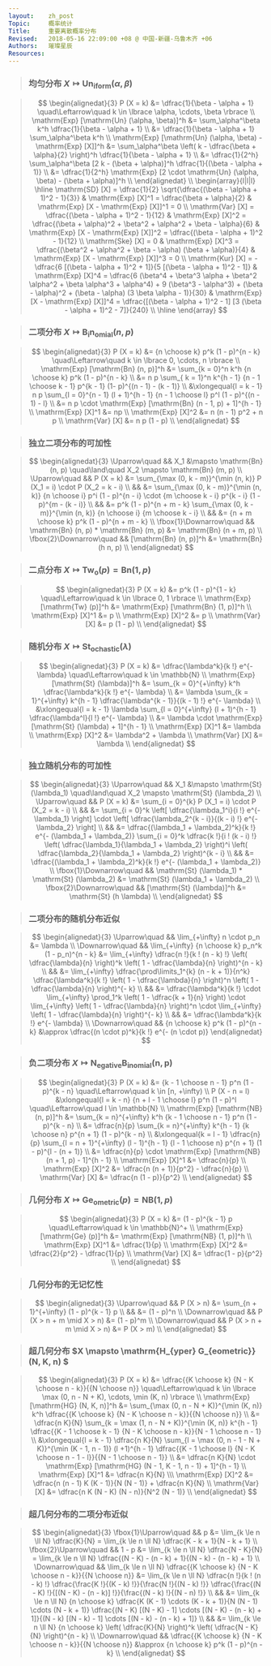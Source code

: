 ```yaml
---
layout:    zh_post
Topic:     概率统计
Title:     重要离散概率分布
Revised:   2018-05-16 22:09:00 +08 @ 中国-新疆-乌鲁木齐 +06
Authors:   璀璨星辰
Resources:
---
```


> ### 均匀分布 $X \mapsto \mathrm{Un_{iform}} (\alpha, \beta)$ 

> $$
> \begin{alignedat}{3}
>                                                       P (X = k) &= \dfrac{1}{\beta - \alpha + 1} \quad\Leftarrow\quad k \in \lbrace \alpha, \cdots, \beta \rbrace \\
>                    \mathrm{Exp} [\mathrm{Un} (\alpha, \beta)]^h &= \sum_\alpha^\beta k^h \dfrac{1}{\beta - \alpha + 1} \\
>                                                                 &= \dfrac{1}{\beta - \alpha + 1} \sum_\alpha^\beta k^h \\
> \mathrm{Exp} [\mathrm{Un} (\alpha, \beta) - \mathrm{Exp} [X]]^h &= \sum_\alpha^\beta \left( k - \dfrac{\beta + \alpha}{2} \right)^h \dfrac{1}{\beta - \alpha + 1} \\
>                                                                 &= \dfrac{1}{2^h} \sum_\alpha^\beta [2 k - (\beta + \alpha)]^h \dfrac{1}{(\beta - \alpha + 1)} \\
>                                                                 &= \dfrac{1}{2^h} \mathrm{Exp} [2 \cdot \mathrm{Un} (\alpha, \beta) - (\beta + \alpha)]^h \\
> \end{alignedat} \\
> \begin{array}{l|l|l}
> \hline
> \mathrm{SD} [X] = \dfrac{1}{2} \sqrt{\dfrac{(\beta - \alpha + 1)^2 - 1}{3}}                 & \mathrm{Exp} [X]^1 = \dfrac{\beta + \alpha}{2}                                                                                                                                                     & \mathrm{Exp} [X - \mathrm{Exp} [X]]^1 = 0 \\
> \mathrm{Var} [X] = \dfrac{(\beta - \alpha + 1)^2 - 1}{12}                                   & \mathrm{Exp} [X]^2 = \dfrac{(\beta + \alpha)^2 + \beta^2 + \alpha^2 + \beta - \alpha}{6}                                                                                                           & \mathrm{Exp} [X - \mathrm{Exp} [X]]^2 = \dfrac{(\beta - \alpha + 1)^2 - 1}{12} \\
> \mathrm{Ske} [X] = 0                                                                        & \mathrm{Exp} [X]^3 = \dfrac{(\beta^2 + \alpha^2 + \beta - \alpha) (\beta + \alpha)}{4}                                                                                                             & \mathrm{Exp} [X - \mathrm{Exp} [X]]^3 = 0 \\
> \mathrm{Kur} [X] = - \dfrac{6 [(\beta - \alpha + 1)^2 + 1]}{5 [(\beta - \alpha + 1)^2 - 1]} & \mathrm{Exp} [X]^4 = \dfrac{6 (\beta^4 + \beta^3 \alpha + \beta^2 \alpha^2 + \beta \alpha^3 + \alpha^4) + 9 (\beta^3 - \alpha^3) + (\beta - \alpha)^2 + (\beta - \alpha) (3 \beta \alpha - 1)}{30} & \mathrm{Exp} [X - \mathrm{Exp} [X]]^4 = \dfrac{[(\beta - \alpha + 1)^2 - 1] [3 (\beta - \alpha + 1)^2 - 7]}{240} \\
> \hline
> \end{array}
> $$
>

> ### 二项分布 $X \mapsto \mathrm{B_{i} n_{omial}} (n, p)$

> $$
> \begin{alignedat}{3}
>                           P (X = k) &= {n \choose k} p^k (1 - p)^{n - k} \quad\Leftarrow\quad k \in \lbrace 0, \cdots, n \rbrace \\
> \mathrm{Exp} [\mathrm{Bn} (n, p)]^h &= \sum_{k = 0}^n k^h {n \choose k} p^k (1 - p)^{n - k} \\
>                                     &= n p \sum_{ k = 1}^n k^{h - 1} {n - 1 \choose k - 1} p^{k - 1} (1- p)^{(n - 1) - (k - 1)} \\
>                                     &\xlongequal{l = k - 1} n p \sum_{l = 0}^{n - 1} (l + 1)^{h - 1} {n - 1 \choose l} p^l (1 - p)^{(n - 1) - l} \\
>                                     &= n p \cdot \mathrm{Exp} [\mathrm{Bn} (n - 1, p) + 1]^{h - 1} \\
>                  \mathrm{Exp} [X]^1 &= np \\
>                  \mathrm{Exp} [X]^2 &= n (n - 1) p^2 + n p \\
>                    \mathrm{Var} [X] &= n p (1 - p) \\
> \end{alignedat}
> $$
>

> ### 独立二项分布的可加性

> $$
> \begin{alignedat}{3}
> \Uparrow\quad           &&                                     X_1 &\mapsto \mathrm{Bn} (n, p) \quad\land\quad X_2 \mapsto \mathrm{Bn} (m, p) \\
> \Uparrow\quad           &&                               P (X = k) &= \sum_{\max (0, k - m)}^{\min (n, k)} P (X_1 = i) \cdot P (X_2 = k - i) \\
>                         &&                                         &= \sum_{\max (0, k - m)}^{\min (n, k)} {n \choose i} p^i (1 - p)^{n - i} \cdot {m \choose k - i} p^{k - i} (1 - p)^{m - (k - i)} \\
>                         &&                                         &= p^k (1 - p)^{n + m - k} \sum_{\max (0, k - m)}^{\min (n, k)} {n \choose i} {m \choose k - i} \\
>                         &&                                         &= {n + m \choose k} p^k (1 - p)^{n + m - k} \\
> \fbox{1}\Downarrow\quad && \mathrm{Bn} (n, p) * \mathrm{Bn} (m, p) &= \mathrm{Bn} (n + m, p) \\
> \fbox{2}\Downarrow\quad &&                  [\mathrm{Bn} (n, p)]^h &= \mathrm{Bn} (h n, p) \\
> \end{alignedat}
> $$
>

> ### 二点分布 $X \mapsto \mathrm{Tw_{o}} (p) = \mathrm{Bn} (1, p)$

> $$
> \begin{alignedat}{3}
>                        P (X = k) &= p^k (1 - p)^{1 - k} \quad\Leftarrow\quad k \in \lbrace 0, 1 \rbrace \\
> \mathrm{Exp} [\mathrm{Tw} (p)]^h &= \mathrm{Exp} [\mathrm{Bn}  (1, p)]^h \\
>               \mathrm{Exp} [X]^1 &= p \\
>               \mathrm{Exp} [X]^2 &= p \\
>                 \mathrm{Var} [X] &= p (1 - p) \\
> \end{alignedat}
> $$
>

> ### 随机分布 $X \mapsto \mathrm{St_{ochastic}} (\lambda)$

> $$
> \begin{alignedat}{3}
>                              P (X = k) &= \dfrac{\lambda^k}{k !} e^{- \lambda} \quad\Leftarrow\quad k \in \mathbb{N} \\
> \mathrm{Exp} [\mathrm{St} (\lambda)]^h &= \sum_{k = 0}^{+\infty} k^h \dfrac{\lambda^k}{k !} e^{- \lambda} \\
>                                        &= \lambda \sum_{k = 1}^{+\infty} k^{h - 1} \dfrac{\lambda^{k - 1}}{(k - 1) !}  e^{- \lambda} \\
>                                        &\xlongequal{l = k - 1} \lambda \sum_{l = 0}^{+\infty} (l + 1)^{h - 1} \dfrac{\lambda^l}{l !}  e^{- \lambda} \\
>                                        &= \lambda \cdot \mathrm{Exp} [\mathrm{St} (\lambda) + 1]^{h - 1} \\
>                     \mathrm{Exp} [X]^1 &= \lambda \\
>                     \mathrm{Exp} [X]^2 &= \lambda^2 + \lambda \\
>                       \mathrm{Var} [X] &= \lambda \\
> \end{alignedat}
> $$
>

> ### 独立随机分布的可加性

> $$
> \begin{alignedat}{3}
> \Uparrow\quad           &&                                               X_1 &\mapsto \mathrm{St} (\lambda_1) \quad\land\quad X_2 \mapsto \mathrm{St} (\lambda_2)  \\
> \Uparrow\quad           &&                                         P (X = k) &= \sum_{i = 0}^{k} P (X_1 = i) \cdot P (X_2 = k - i) \\
>                         &&                                                   &= \sum_{i = 0}^k \left[ \dfrac{\lambda_1^i}{i !} e^{- \lambda_1} \right] \cdot \left[ \dfrac{\lambda_2^{k - i}}{(k - i) !} e^{- \lambda_2} \right] \\
>                         &&                                                   &= \dfrac{(\lambda_1 + \lambda_2)^k}{k !} e^{- (\lambda_1 + \lambda_2)} \sum_{i = 0}^k \dfrac{k !}{i ! (k - i) !} \left( \dfrac{\lambda_1}{\lambda_1 + \lambda_2} \right)^i \left( \dfrac{\lambda_2}{\lambda_1 + \lambda_2} \right)^{k - i} \\
>                         &&                                                   &= \dfrac{(\lambda_1 + \lambda_2)^k}{k !} e^{- (\lambda_1 + \lambda_2)} \\
> \fbox{1}\Downarrow\quad && \mathrm{St} (\lambda_1) * \mathrm{St} (\lambda_2) &= \mathrm{St} (\lambda_1 + \lambda_2) \\
> \fbox{2}\Downarrow\quad &&                         [\mathrm{St} (\lambda)]^h &= \mathrm{St} (h \lambda) \\
> \end{alignedat}
> $$
>

> ### 二项分布的随机分布近似

> $$
> \begin{alignedat}{3}
> \Uparrow\quad   &&                           \lim_{+\infty} n \cdot p_n &= \lambda \\
> \Downarrow\quad && \lim_{+\infty} {n \choose k} p_n^k (1 - p_n)^{n - k} &= \lim_{+\infty} \dfrac{n !}{k ! (n - k) !} \left( \dfrac{\lambda}{n} \right)^k \left( 1 - \dfrac{\lambda}{n} \right)^{n - k} \\
>                 &&                                                      &= \lim_{+\infty} \dfrac{\prod\limits_1^{k} (n - k + 1)}{n^k} \dfrac{\lambda^k}{k !} \left( 1 - \dfrac{\lambda}{n} \right)^n \left( 1 - \dfrac{\lambda}{n} \right)^{- k} \\
>                 &&                                                      &= \dfrac{\lambda^k}{k !} \cdot \lim_{+\infty} \prod_1^k \left( 1 - \dfrac{k + 1}{n} \right) \cdot \lim_{+\infty} \left( 1 - \dfrac{\lambda}{n} \right)^n \cdot \lim_{+\infty} \left( 1 - \dfrac{\lambda}{n} \right)^{- k} \\
>                 &&                                                      &= \dfrac{\lambda^k}{k !} e^{- \lambda} \\
> \Downarrow\quad &&                    {n \choose k} p^k (1 - p)^{n - k} &\approx \dfrac{(n \cdot p)^k}{k !} e^{- (n \cdot p)}
> \end{alignedat}
> $$
>

> ### 负二项分布 $X \mapsto \mathrm{N_{egative} B_{inomial} (n, p)}$

> $$
> \begin{alignedat}{3}
>                           P (X = k) &= {k - 1 \choose n - 1} p^n (1 - p)^{k - n} \quad\Leftarrow\quad k \in [n, +\infty) \\
>                       P (X - n = l) &\xlongequal{l = k - n} {n + l - 1 \choose l} p^n (1 - p)^l \quad\Leftarrow\quad l \in \mathbb{N} \\
> \mathrm{Exp} [\mathrm{NB} (n, p)]^h &= \sum_{k = n}^{+\infty} k^h {k - 1 \choose n - 1} p^n (1 - p)^{k - n} \\
>                                     &= \dfrac{n}{p} \sum_{k = n}^{+\infty} k^{h - 1} {k \choose n} p^{n + 1} (1 - p)^{k - n} \\
>                                     &\xlongequal{k = l - 1} \dfrac{n}{p} \sum_{l = n + 1}^{+\infty} (l - 1)^{h - 1} {l - 1 \choose n} p^{n + 1} (1 - p)^{l - (n + 1)} \\
>                                     &= \dfrac{n}{p} \cdot \mathrm{Exp} [\mathrm{NB} (n + 1, p) - 1]^{h - 1} \\
>                  \mathrm{Exp} [X]^1 &= \dfrac{n}{p} \\
>                  \mathrm{Exp} [X]^2 &= \dfrac{n (n + 1)}{p^2} - \dfrac{n}{p} \\
>                    \mathrm{Var} [X] &= \dfrac{n (1 - p)}{p^2} \\
> \end{alignedat}
> $$
>

> ### 几何分布 $X \mapsto \mathrm{Ge_{ometric}} (p) = \mathrm{NB} (1, p)$

> $$
> \begin{alignedat}{3}
>                        P (X = k) &= (1 - p)^{k - 1} p \quad\Leftarrow\quad k \in \mathbb{N}^+ \\
> \mathrm{Exp} [\mathrm{Ge} (p)]^h &= \mathrm{Exp} [\mathrm{NB} (1, p)]^h \\
>               \mathrm{Exp} [X]^1 &= \dfrac{1}{p} \\
>               \mathrm{Exp} [X]^2 &= \dfrac{2}{p^2} - \dfrac{1}{p} \\
>                 \mathrm{Var} [X] &= \dfrac{1 - p}{p^2} \\
> \end{alignedat}
> $$
>

> ###  几何分布的无记忆性

> $$
> \begin{alignedat}{3}
> \Uparrow\quad   &&                P (X > n) &= \sum_{n + 1}^{+\infty} (1 - p)^{k - 1} p \\
>                 &&                          &= (1 - p)^n \\
> \Downarrow\quad && P (X > n + m \mid X > n) &= (1 - p)^m \\
> \Downarrow\quad && P (X > n + m \mid X > n) &= P (X > m) \\
> \end{alignedat}
> $$
>

> ### 超几何分布 $X \mapsto \mathrm{H_{yper} G_{eometric}} (N, K, n) $

> $$
> \begin{alignedat}{3}
>                              P (X = k) &= \dfrac{{K \choose k} {N - K \choose n - k}}{{N \choose n}} \quad\Leftarrow\quad k \in \lbrace \max (0, n - N + K), \cdots, \min (K, n) \rbrace \\
> \mathrm{Exp} [\mathrm{HG} (N, K, n)]^h &= \sum_{\max (0, n - N + K)}^{\min (K, n)} k^h \dfrac{{K \choose k} {N - K \choose n - k}}{{N \choose n}} \\
>                                        &= \dfrac{n K}{N} \sum_{k = \max (1, n - N + K)}^{\min (K, n)} k^{h - 1} \dfrac{{K - 1 \choose k - 1} {N - K \choose n - k}}{N - 1 \choose n - 1} \\
>                                        &\xlongequal{l = k - 1} \dfrac{n K}{N} \sum_{l = \max (0, n - 1 - N + K)}^{\min (K - 1, n - 1)} (l +1)^{h - 1} \dfrac{{K - 1 \choose l} {N - K \choose n - 1 - l}}{{N - 1 \choose n - 1}} \\
>                                        &= \dfrac{n K}{N} \cdot \mathrm{Exp} [\mathrm{HG} (N - 1, K - 1, n - 1) + 1]^{h - 1} \\
>                     \mathrm{Exp} [X]^1 &= \dfrac{n K}{N} \\\
>                     \mathrm{Exp} [X]^2 &= \dfrac{n (n - 1) K (K - 1)}{N (N - 1)} + \dfrac{n K}{N} \\
>                       \mathrm{Var} [X] &= \dfrac{n K (N - K) (N - n)}{N^2 (N - 1)} \\
> \end{alignedat}
> $$
>

> ### 超几何分布的二项分布近似

> $$
> \begin{alignedat}{3}
> \fbox{1}\Uparrow\quad &&                                                                               p &= \lim_{k \le n \ll N} \dfrac{K}{N} = \lim_{k \le n \ll N} \dfrac{K - k + 1}{N - k + 1} \\
> \fbox{2}\Uparrow\quad &&                                                                           1 - p &= \lim_{k \le n \ll N} \dfrac{N - K}{N} = \lim_{k \le n \ll N} \dfrac{(N - K) - (n - k) + 1}{(N - k) - (n - k) + 1}  \\
> \Downarrow\quad       && \lim_{k \le n \ll N} \dfrac{{K \choose k} {N - K \choose n - k}}{{N \choose n}} &= \lim_{k \le n \ll N} \dfrac{n !}{k ! (n - k) !} \dfrac{\frac{K !}{(K - k) !}}{\frac{N !}{(N - k) !}} \dfrac{\frac{(N - K) !}{[(N - K) - (n - k)] !}}{\frac{(N - k) !}{(N - n) !}} \\
>                       &&                                                                                 &= \lim_{k \le n \ll N} {n \choose k} \dfrac{K (K - 1) \cdots (K - k + 1)}{N (N - 1) \cdots (N - k + 1)} \dfrac{(N - K) [(N - K) - 1] \cdots [(N - K) - (n - k) + 1]}{(N - k) [(N - k) - 1] \cdots [(N - k) - (n - k) + 1]} \\
>                       &&                                                                                 &= \lim_{k \le n \ll N} {n \choose k} \left( \dfrac{K}{N} \right)^k \left( \dfrac{N - K}{N} \right)^{n - k} \\
> \Downarrow\quad       &&                      \dfrac{{K \choose k} {N - K \choose n - k}}{{N \choose n}} &\approx {n \choose k} p^k (1 - p)^{n - k} \\
> \end{alignedat}
> $$
>
